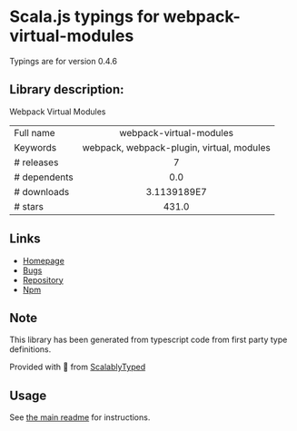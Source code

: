 
# Scala.js typings for webpack-virtual-modules

Typings are for version 0.4.6

## Library description:
Webpack Virtual Modules

|                    |                 |
| ------------------ | :-------------: |
| Full name          | webpack-virtual-modules |
| Keywords           | webpack, webpack-plugin, virtual, modules |
| # releases         | 7 |
| # dependents       | 0.0 |
| # downloads        | 3.1139189E7 |
| # stars            | 431.0 |

## Links
- [Homepage](https://github.com/sysgears/webpack-virtual-modules#readme)
- [Bugs](https://github.com/sysgears/webpack-virtual-modules/issues)
- [Repository](https://github.com/sysgears/webpack-virtual-modules)
- [Npm](https://www.npmjs.com/package/webpack-virtual-modules)
    


## Note
This library has been generated from typescript code from first party type definitions.

Provided with :purple_heart: from [ScalablyTyped](https://github.com/oyvindberg/ScalablyTyped)

## Usage
See [the main readme](../../readme.md) for instructions.


